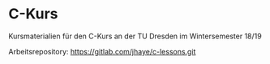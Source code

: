 # C-Kurs
Kursmaterialien für den C-Kurs an der TU Dresden im Wintersemester 18/19

Arbeitsrepository: https://gitlab.com/jhaye/c-lessons.git
